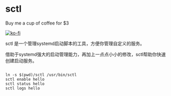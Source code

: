# sctl


Buy me a cup of coffee for $3

[![ko-fi](https://ko-fi.com/img/githubbutton_sm.svg)](https://ko-fi.com/M4M54KKIF)

sctl 是一个管理systemd启动脚本的工具，方便你管理自定义的服务。

借助于systemd强大的启动管理能力，再加上一点点小小的修改，sctl帮助你快速创建启动服务。

```

ln -s $(pwd)/sctl /usr/bin/sctl
sctl enable hello
sctl status hello
sctl logs hello
```
